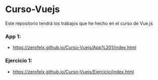 # Curso-Vuejs
Este repositorio tendrá los trabajos que he hecho en el curso de Vue.js
### App 1:
- https://zerofelx.github.io/Curso-Vuejs/App%201/index.html
### Ejercicio 1:
- https://zerofelx.github.io/Curso-Vuejs/Ejercicio/index.html
